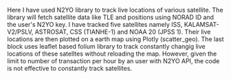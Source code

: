 Here I have used N2YO library to track live locations of various satellite. The library will fetch satellite data like TLE and positions using NORAD ID and the user's N2YO key. 
I have tracked five satellites namely ISS, KALAMSAT-V2/PSLV, ASTROSAT, CSS (TIANHE-1) and NOAA 20 (JPSS 1). Their live locations are then plotted on a earth map using Plotly (scatter_geo). 
The last block uses leaflet based folium library to track constantly changig live locations of these satelltes without reloading the map. However, given the limit to number of transaction per hour by an user with N2YO API, the code is not effective to constantly track satellites.    
